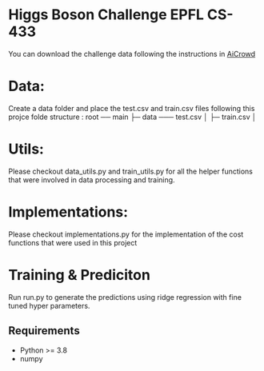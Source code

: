 # Higgs Boson Challenge EPFL CS-433

You can download the challenge data following the instructions in [AiCrowd](https://www.aicrowd.com/challenges/epfl-machine-learning-higgs/dataset_files)

# Data:
Create a data folder and place the test.csv and train.csv files following this projce folde structure :
root ── main 
      ├─ data ─── test.csv
      │       ├─ train.csv
      │                    

# Utils:
Please checkout data_utils.py and train_utils.py for all the helper functions that were involved in data processing and training. 

# Implementations:
Please checkout implementations.py for the implementation of the cost functions that were used in this project

# Training & Prediciton 
Run run.py to generate the predictions using ridge regression with fine tuned hyper parameters. 

## Requirements
* Python >= 3.8
* numpy 









